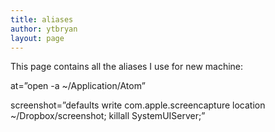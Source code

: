 ```yaml
---
title: aliases
author: ytbryan
layout: page
---
```

This page contains all the aliases I use for new machine:

at=&#8221;open -a ~/Application/Atom&#8221;

screenshot=&#8221;defaults write com.apple.screencapture location ~/Dropbox/screenshot; killall SystemUIServer;&#8221;